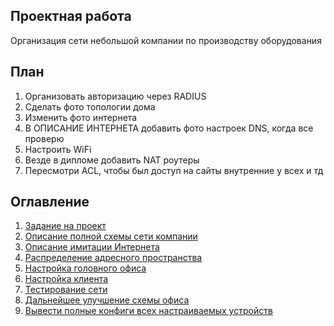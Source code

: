 ## Проектная работа

Организация сети небольшой компании по производству оборудования

## План


1. Организовать авторизацию через RADIUS
2. Сделать фото топологии дома
3. Изменить фото интернета
4. В ОПИСАНИЕ ИНТЕРНЕТА добавить фото настроек DNS, когда все проверю
5.  Настроить WiFi
6.  Везде в дипломе добавить NAT роутеры
7.  Пересмотри ACL, чтобы был доступ на сайты внутренние у всех и тд

## Оглавление
1. [Задание на проект](./docs/zadanie.md)
2. [Описание полной схемы сети компании](./docs/full_schema.md)
3. [Описание имитации Интернета](./docs/internet_descroption.md)
4. [Распределение адресного пространства](./docs/addressing.md)
5. [Настройка головного офиса](./docs/main_office.md) 
6. [Настройка клиента](./docs/client_settings.md)
7. [Тестирование сети](./docs/testings.md)
8. [Дальнейшее улучшение схемы офиса](./docs/next_steps.md)
9. [Вывести полные конфиги всех настраиваемых устройств](./all_configs.md)
